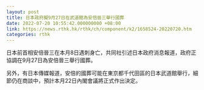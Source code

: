 ```yaml
---
layout: post
title: 日本政府擬9月27日在武道館為安倍晉三舉行國葬
date: 2022-07-20 10:55:42.000000000 +08:00
link: https://news.rthk.hk/rthk/ch/component/k2/1658524-20220720.htm
categories: rthk
---
```


日本前首相安倍晉三在本月8日遇刺身亡，共同社引述日本政府消息報道，政府正協調在9月27日為安倍晉三舉行國葬。

另外，有日本傳媒報道，安倍的國葬可能在東京都千代田區的日本武道館舉行，細節仍在商談中，預計本月22日內閣會議將正式作出決定。
